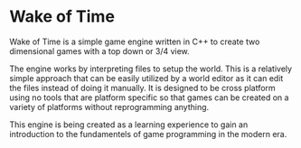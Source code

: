 # Wake of Time

Wake of Time is a simple game engine written in C++ to create two dimensional games with a top down or 3/4 view.

The engine works by interpreting files to setup the world. This is a relatively simple approach that can be easily utilized by a world editor as it can edit the files instead of doing it manually. It is designed to be cross platform using no tools that are platform specific so that games can be created on a variety of platforms without reprogramming anything. 

This engine is being created as a learning experience to gain an introduction to the fundamentels of game programming in the modern era.
